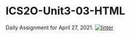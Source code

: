 # ICS2O-Unit3-03-HTML
Daily Assignment for April 27, 2021.
[![linter](https://github.com/Alexander-Ignacio/ICS2O-Unit3-03-HTML/workflows/linter/badge.svg)](https://github.com/marketplace/actions/super-linter) 
